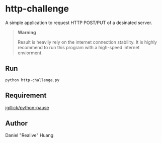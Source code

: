 # http-challenge
A simple application to request HTTP POST/PUT of a desinated server.

> **Warning**
> 
> Result is heavily rely on the internet connection stability. 
> It is highly recommend to run this program with a high-speed internet enviorment.

## Run
`python http-challenge.py`

## Requirement
[jgillick/python-pause](https://github.com/jgillick/python-pause)

## Author
Daniel "Realive" Huang
